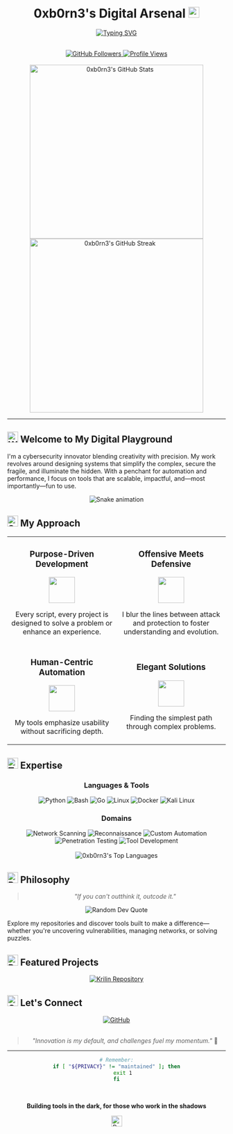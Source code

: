 <div align="center">
  
  # 0xb0rn3's Digital Arsenal <img src="https://raw.githubusercontent.com/Tarikul-Islam-Anik/Animated-Fluent-Emojis/master/Emojis/Objects/Laptop.png" alt="Laptop" width="25" height="25" />

  [![Typing SVG](https://readme-typing-svg.herokuapp.com?font=Fira+Code&weight=600&size=22&pause=1000&color=36BCF7&center=true&vCenter=true&random=false&width=435&lines=Cybersecurity+Innovator;Offensive+Security+Engineer;Automation+Specialist;Building+tools+in+the+dark...;For+those+who+work+in+shadows)](https://git.io/typing-svg)
  
  <br>
  
  <a href="https://github.com/0xb0rn3">
    <img src="https://img.shields.io/github/followers/0xb0rn3?label=Followers&logo=GitHub&style=for-the-badge" alt="GitHub Followers" />
  </a>
  <a href="https://github.com/0xb0rn3">
    <img src="https://komarev.com/ghpvc/?username=0xb0rn3&color=blue&style=for-the-badge&label=PROFILE+VIEWS" alt="Profile Views"/>
  </a>
  
  <br>
  <br>
  
  <img src="https://github-readme-stats.vercel.app/api?username=0xb0rn3&show_icons=true&theme=radical&hide_border=true&count_private=true" width="400" alt="0xb0rn3's GitHub Stats"/>
  <img src="https://github-readme-streak-stats.herokuapp.com/?user=0xb0rn3&theme=radical&hide_border=true" width="400" alt="0xb0rn3's GitHub Streak"/>
  
</div>

<hr>

## <img src="https://raw.githubusercontent.com/Tarikul-Islam-Anik/Animated-Fluent-Emojis/master/Emojis/Hand%20gestures/Waving%20Hand.png" alt="Waving Hand" width="25" height="25" /> Welcome to My Digital Playground

I'm a cybersecurity innovator blending creativity with precision. My work revolves around designing systems that simplify the complex, secure the fragile, and illuminate the hidden. With a penchant for automation and performance, I focus on tools that are scalable, impactful, and—most importantly—fun to use.

<div align="center">
  <img src="https://github.com/0xb0rn3/0xb0rn3/blob/output/github-contribution-grid-snake-dark.svg" alt="Snake animation" />
</div>

## <img src="https://raw.githubusercontent.com/Tarikul-Islam-Anik/Animated-Fluent-Emojis/master/Emojis/Objects/Sparkles.png" alt="Sparkles" width="25" height="25" /> My Approach

<table>
  <tr>
    <td width="50%">
      <h3 align="center">Purpose-Driven Development</h3>
      <p align="center">
        <img src="https://raw.githubusercontent.com/Tarikul-Islam-Anik/Animated-Fluent-Emojis/master/Emojis/Objects/Rocket.png" width="60" height="60"/>
      </p>
      <p align="center">Every script, every project is designed to solve a problem or enhance an experience.</p>
    </td>
    <td width="50%">
      <h3 align="center">Offensive Meets Defensive</h3>
      <p align="center">
        <img src="https://raw.githubusercontent.com/Tarikul-Islam-Anik/Animated-Fluent-Emojis/master/Emojis/Objects/Shield.png" width="60" height="60"/>
      </p>
      <p align="center">I blur the lines between attack and protection to foster understanding and evolution.</p>
    </td>
  </tr>
  <tr>
    <td width="50%">
      <h3 align="center">Human-Centric Automation</h3>
      <p align="center">
        <img src="https://raw.githubusercontent.com/Tarikul-Islam-Anik/Animated-Fluent-Emojis/master/Emojis/Objects/Robot.png" width="60" height="60"/>
      </p>
      <p align="center">My tools emphasize usability without sacrificing depth.</p>
    </td>
    <td width="50%">
      <h3 align="center">Elegant Solutions</h3>
      <p align="center">
        <img src="https://raw.githubusercontent.com/Tarikul-Islam-Anik/Animated-Fluent-Emojis/master/Emojis/Objects/Light%20Bulb.png" width="60" height="60"/>
      </p>
      <p align="center">Finding the simplest path through complex problems.</p>
    </td>
  </tr>
</table>

## <img src="https://raw.githubusercontent.com/Tarikul-Islam-Anik/Animated-Fluent-Emojis/master/Emojis/Objects/Hammer%20and%20Wrench.png" alt="Tools" width="25" height="25" /> Expertise

<div align="center">
  
  ### Languages & Tools
  
  ![Python](https://img.shields.io/badge/Python-3776AB?style=for-the-badge&logo=python&logoColor=white)
  ![Bash](https://img.shields.io/badge/Bash-4EAA25?style=for-the-badge&logo=gnu-bash&logoColor=white)
  ![Go](https://img.shields.io/badge/Go-00ADD8?style=for-the-badge&logo=go&logoColor=white)
  ![Linux](https://img.shields.io/badge/Linux-FCC624?style=for-the-badge&logo=linux&logoColor=black)
  ![Docker](https://img.shields.io/badge/Docker-2496ED?style=for-the-badge&logo=docker&logoColor=white)
  ![Kali Linux](https://img.shields.io/badge/Kali_Linux-557C94?style=for-the-badge&logo=kali-linux&logoColor=white)
  
  ### Domains
  
  <img src="https://img.shields.io/badge/Network_Scanning-FF6B6B?style=for-the-badge" alt="Network Scanning"/>
  <img src="https://img.shields.io/badge/Reconnaissance-4D96FF?style=for-the-badge" alt="Reconnaissance"/>
  <img src="https://img.shields.io/badge/Custom_Automation-6BCB77?style=for-the-badge" alt="Custom Automation"/>
  <img src="https://img.shields.io/badge/Penetration_Testing-9D65C9?style=for-the-badge" alt="Penetration Testing"/>
  <img src="https://img.shields.io/badge/Tool_Development-F2C94C?style=for-the-badge" alt="Tool Development"/>

</div>

<br>

<div align="center">
  <img src="https://github-readme-stats.vercel.app/api/top-langs/?username=0xb0rn3&layout=compact&theme=radical&hide_border=true" alt="0xb0rn3's Top Languages"/>
</div>

## <img src="https://raw.githubusercontent.com/Tarikul-Islam-Anik/Animated-Fluent-Emojis/master/Emojis/Objects/Bookmark%20Tabs.png" alt="Philosophy" width="25" height="25" /> Philosophy

<div align="center">

  > *"If you can't outthink it, outcode it."*
  
  <img src="https://quotes-github-readme.vercel.app/api?type=horizontal&theme=radical" alt="Random Dev Quote"/>
  
</div>

Explore my repositories and discover tools built to make a difference—whether you're uncovering vulnerabilities, managing networks, or solving puzzles.

## <img src="https://raw.githubusercontent.com/Tarikul-Islam-Anik/Animated-Fluent-Emojis/master/Emojis/Objects/Telescope.png" alt="Projects" width="25" height="25" /> Featured Projects

<div align="center">
  <a href="https://github.com/0xb0rn3/krilin">
    <img src="https://github-readme-stats.vercel.app/api/pin/?username=0xb0rn3&repo=krilin&theme=radical&hide_border=true" alt="Krilin Repository"/>
  </a>
  <!-- Add more featured projects as they become available -->
</div>

## <img src="https://raw.githubusercontent.com/Tarikul-Islam-Anik/Animated-Fluent-Emojis/master/Emojis/Objects/Envelope.png" alt="Contact" width="25" height="25" /> Let's Connect

<div align="center">
  
  <a href="https://github.com/0xb0rn3">
    <img src="https://img.shields.io/badge/GitHub-100000?style=for-the-badge&logo=github&logoColor=white" alt="GitHub"/>
  </a>
  <!-- Add more social links if you have them -->
  
</div>

<br>

<div align="center">
  
  > *"Innovation is my default, and challenges fuel my momentum."* 🚀
  
</div>

<hr>

<div align="center">
  
```bash
# Remember:
if [ "${PRIVACY}" != "maintained" ]; then
    exit 1
fi
```

<br>

<b>Building tools in the dark, for those who work in the shadows</b>

<img src="https://raw.githubusercontent.com/Tarikul-Islam-Anik/Animated-Fluent-Emojis/master/Emojis/Symbols/Reverse%20Button.png" alt="Reverse" width="25" height="25" />

</div>
